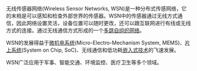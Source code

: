 无线传感器网络(Wireless Sensor Networks, WSN)是一种分布式传感网络，它的末梢是可以感知和检查外部世界的传感器。WSN中的传感器通过无线方式通信，因此网络设置灵活，设备位置可以随时更改，还可以跟互联网进行有线或无线方式的连接。通过无线通信方式形成的一个[多跳](https://baike.baidu.com/item/%E5%A4%9A%E8%B7%B3/5932947)[自组织网络](https://baike.baidu.com/item/%E8%87%AA%E7%BB%84%E7%BB%87%E7%BD%91%E7%BB%9C)。

WSN的发展得益于[微机电系统](https://baike.baidu.com/item/%E5%BE%AE%E6%9C%BA%E7%94%B5%E7%B3%BB%E7%BB%9F)(Micro-Electro-Mechanism System, MEMS)、[片上系统](https://baike.baidu.com/item/%E7%89%87%E4%B8%8A%E7%B3%BB%E7%BB%9F)(System on Chip, SoC)、无线通信和低功耗[嵌入式技术](https://baike.baidu.com/item/%E5%B5%8C%E5%85%A5%E5%BC%8F%E6%8A%80%E6%9C%AF/11025546)的飞速发展。

WSN广泛应用于军事、智能交通、环境监控、医疗卫生等多个领域。 